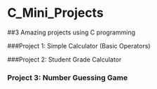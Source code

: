# C_Mini_Projects

##3 Amazing projects using C programming

###Project 1: Simple Calculator (Basic Operators)

###Project 2: Student Grade Calculator

### Project 3: Number Guessing Game
